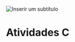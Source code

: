 ![Inserir um subtítulo](https://github.com/user-attachments/assets/0b66d8b6-7046-4866-bb61-9bcb3e80e4ae)
# Atividades C
